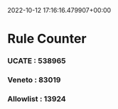 2022-10-12 17:16:16.479907+00:00
# Rule Counter 
 ### UCATE : 538965

 ### Veneto : 83019

 ### Allowlist : 13924